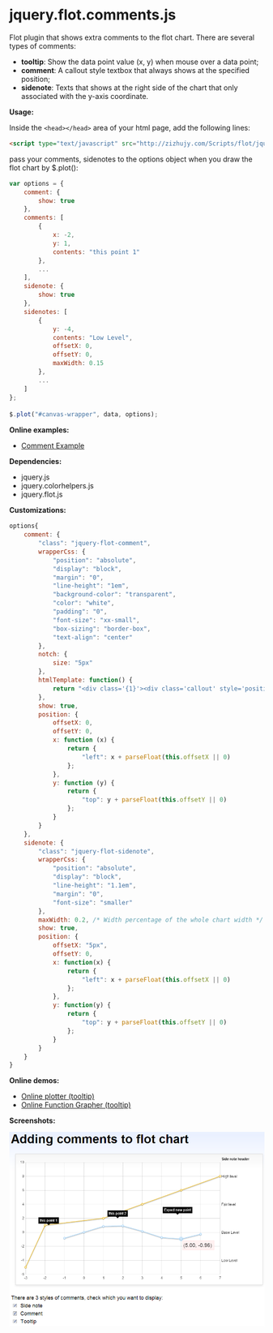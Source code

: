 jquery.flot.comments.js
=======================

Flot plugin that shows extra comments to the flot chart. There are several types of comments:
 - **tooltip**: Show the data point value (x, y) when mouse over a data point;
 - **comment**: A callout style textbox that always shows at the specified position;
 - **sidenote**: Texts that shows at the right side of the chart that only associated with the
 y-axis coordinate.

**Usage:**

Inside the `<head></head>` area of your html page, add the following lines:
    
```html
<script type="text/javascript" src="http://zizhujy.com/Scripts/flot/jquery.flot.comment.js"></script>
```

pass your comments, sidenotes to the options object when you draw the flot chart by $.plot():

```javascript
var options = {
	comment: {
		show: true
	},
	comments: [
		{
			x: -2,
			y: 1,
			contents: "this point 1"
		},
		...
	],
	sidenote: {
		show: true
	},
	sidenotes: [
		{
			y: -4,
			contents: "Low Level",
			offsetX: 0,
			offsetY: 0,
			maxWidth: 0.15
		},
		...
	]
};

$.plot("#canvas-wrapper", data, options);
```

**Online examples:**

- [Comment Example](examples/CommentExample.html "Comment Example")

**Dependencies:**

- jquery.js
- jquery.colorhelpers.js
- jquery.flot.js

**Customizations:**

```javascript
options{
    comment: {
        "class": "jquery-flot-comment",
        wrapperCss: {
            "position": "absolute",
            "display": "block",
            "margin": "0",
            "line-height": "1em",
            "background-color": "transparent",
            "color": "white",
            "padding": "0",
            "font-size": "xx-small",
            "box-sizing": "border-box",
            "text-align": "center"
        },
        notch: {
            size: "5px"
        },
        htmlTemplate: function() {
            return "<div class='{1}'><div class='callout' style='position: relative; margin: 0; padding: 0; background-color: #000; width: 1%\0 /* IE 8 width hack */; box-sizing: border-box; padding: 5px;'><div style='line-height: 1em; position: relative;'>{{0}}</div><b class='notch' style='position: absolute; bottom: -{0}; left: 50%; margin: 0 0 0 -{0}; border-top: {0} solid #000; border-left: {0} solid transparent; border-right: {0} solid transparent; border-bottom: 0; padding: 0; width: 0; height: 0; font-size: 0; line-height: 0; _border-right-color: pink; _border-left-color: pink; _filter: chroma(color=pink);'></b></div></div>".format(this.notch.size, this.class);
        },
        show: true,
        position: {
            offsetX: 0,
            offsetY: 0,
            x: function (x) {
                return {
                    "left": x + parseFloat(this.offsetX || 0)
                };
            },
            y: function (y) {
                return {
                    "top": y + parseFloat(this.offsetY || 0)
                };
            }
        }
    },
    sidenote: {
        "class": "jquery-flot-sidenote",
        wrapperCss: {
            "position": "absolute",
            "display": "block",
            "line-height": "1.1em",
            "margin": "0",
            "font-size": "smaller"
        },
        maxWidth: 0.2, /* Width percentage of the whole chart width */
        show: true,
        position: {
            offsetX: "5px",
            offsetY: 0,
            x: function(x) {
                return {
                    "left": x + parseFloat(this.offsetX || 0)
                };
            },
            y: function(y) {
                return {
                    "top": y + parseFloat(this.offsetY || 0)
                };
            }
        }
    }
}
```

**Online demos:**

- [Online plotter (tooltip)](http://zizhujy.com/plotter "Online plotter")
- [Online Function Grapher (tooltip)](http://zizhujy.com/functiongrapher "Online Function Grapher")

**Screenshots:**

![Screenshot for jquery.flot.comment.js usage](images/screenshotForCommentPlugin.png "Screenshot for jquery.flot.comment.js usage")